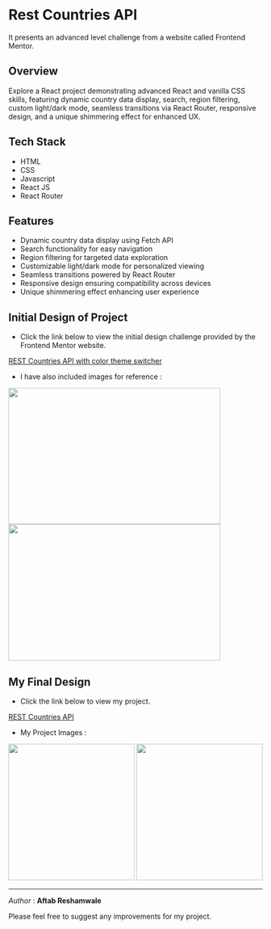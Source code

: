 
# Rest Countries API

It presents an advanced level challenge from a website called Frontend Mentor.



## Overview

Explore a React project demonstrating advanced React and vanilla CSS skills, featuring dynamic country data display, search, region filtering, custom light/dark mode, seamless transitions via React Router, responsive design, and a unique shimmering effect for enhanced UX.
## Tech Stack 

* HTML
* CSS
* Javascript
* React JS
* React Router
## Features

* Dynamic country data display using Fetch API
* Search functionality for easy navigation
* Region filtering for targeted data exploration
* Customizable light/dark mode for personalized viewing
* Seamless transitions powered by React Router
* Responsive design ensuring compatibility across devices
* Unique shimmering effect enhancing user experience




## Initial Design of Project

* Click the link below to view the initial design challenge provided by the Frontend Mentor website.

[REST Countries API with color theme switcher](https://www.frontendmentor.io/challenges/rest-countries-api-with-color-theme-switcher-5cacc469fec04111f7b848ca)

* I have also included images for reference : 

<div >
  
  <img width="420" height="270" src="https://github-production-user-asset-6210df.s3.amazonaws.com/148782555/316036537-7454a75b-6511-48a9-a681-09bfc3367b50.png?X-Amz-Algorithm=AWS4-HMAC-SHA256&X-Amz-Credential=AKIAVCODYLSA53PQK4ZA%2F20240322%2Fus-east-1%2Fs3%2Faws4_request&X-Amz-Date=20240322T140542Z&X-Amz-Expires=300&X-Amz-Signature=14e54725d1afeef2323ce9d1e599bcff99e08852208e5c68362f6a0ca7fd034c&X-Amz-SignedHeaders=host&actor_id=148782555&key_id=0&repo_id=745038345" />

 <img width="420" height="270" src="https://github-production-user-asset-6210df.s3.amazonaws.com/148782555/316038351-7cc61b5d-5776-45be-942e-5ee6c5347000.png?X-Amz-Algorithm=AWS4-HMAC-SHA256&X-Amz-Credential=AKIAVCODYLSA53PQK4ZA%2F20240322%2Fus-east-1%2Fs3%2Faws4_request&X-Amz-Date=20240322T140744Z&X-Amz-Expires=300&X-Amz-Signature=8d79de199a0054127ef2c26c6ca818b636d71c8d0d67029ab8535433a81f1606&X-Amz-SignedHeaders=host&actor_id=148782555&key_id=0&repo_id=745038345" />
  
</div>

## My Final Design

* Click the link below to view my project.

[REST Countries API](https://where-in-the-world-are-you.netlify.app/)

* My Project Images : 

<div >
  
  <img width="250" height="270" src="https://github.com/Aftab1112/Text-Editor-App/assets/148782555/c877f8cf-7558-4b83-b758-46c43d09ad5e" />


 <img width="250" height="270" src="https://github.com/Aftab1112/Text-Editor-App/assets/148782555/c8971409-3a87-41ae-af5f-ec1f07183737" />
 
  
</div>

---
*Author* : **Aftab Reshamwale**

  Please feel free to suggest any improvements for my project.







